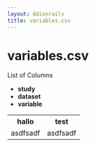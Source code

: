 ```yaml
---
layout: ddionrails
title: variables.csv
---
```


variables.csv
=============

List of Columns

* **study**
* **dataset**
* **variable**

<table>
<tr><th>hallo</th><th>test</th></tr>
<tr><td>asdfsadf</td><td>asdfsadf</td></tr>
</table>
